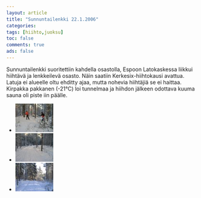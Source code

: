 ```yaml
---
layout: article 
title: "Sunnuntailenkki 22.1.2006" 
categories: 
tags: [hiihto,juoksu]
toc: false 
comments: true 
ads: false 
---
```


Sunnuntailenkki suoritettiin kahdella osastolla, Espoon Latokaskessa
liikkui hiihtävä ja lenkkeilevä osasto. Näin saatiin
Kerkesix-hiihtokausi avattua. Latuja ei alueelle oltu ehditty ajaa,
mutta nohevia hiihtäjiä se ei haittaa. Kirpakka pakkanen (-21°C) loi
tunnelmaa ja hiihdon jälkeen odottava kuuma sauna oli piste iin päälle.

<div class="image-gallery" markdown="1">

-   [![](/images/sunnuntailenkki-22.1.2006/Thumbnails/peruskuntosl20060122_01b.jpg)](/images/sunnuntailenkki-22.1.2006/peruskuntosl20060122_01b.jpg)
-   [![](/images/sunnuntailenkki-22.1.2006/Thumbnails/peruskuntosl20060122_02b.jpg)](/images/sunnuntailenkki-22.1.2006/peruskuntosl20060122_02b.jpg)
-   [![](/images/sunnuntailenkki-22.1.2006/Thumbnails/peruskuntosl20060122_03b.jpg)](/images/sunnuntailenkki-22.1.2006/peruskuntosl20060122_03b.jpg)

</div>
